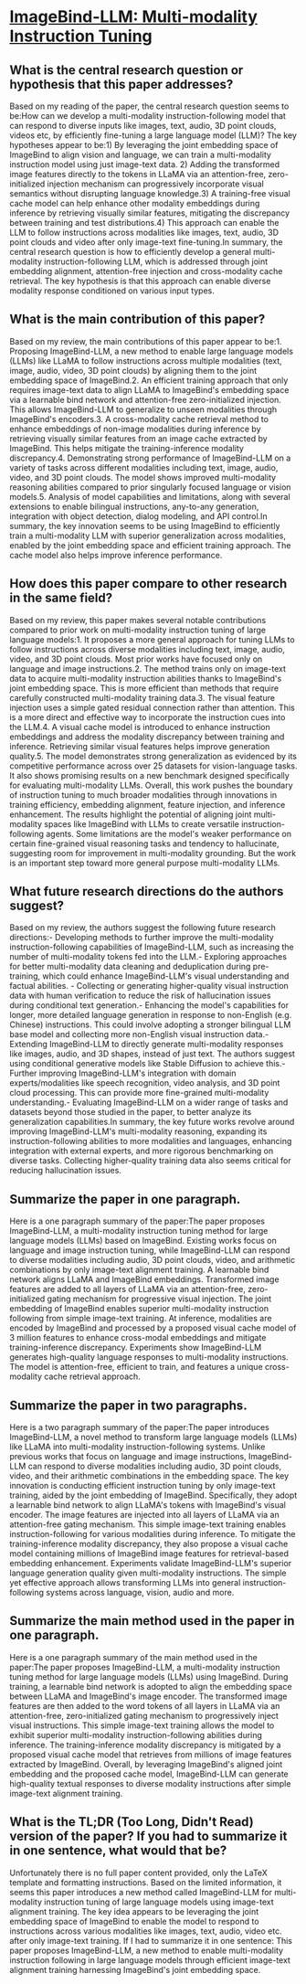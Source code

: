 # [ImageBind-LLM: Multi-modality Instruction Tuning](https://arxiv.org/abs/2309.03905)

## What is the central research question or hypothesis that this paper addresses?

 Based on my reading of the paper, the central research question seems to be:How can we develop a multi-modality instruction-following model that can respond to diverse inputs like images, text, audio, 3D point clouds, videos etc, by efficiently fine-tuning a large language model (LLM)? The key hypotheses appear to be:1) By leveraging the joint embedding space of ImageBind to align vision and language, we can train a multi-modality instruction model using just image-text data. 2) Adding the transformed image features directly to the tokens in LLaMA via an attention-free, zero-initialized injection mechanism can progressively incorporate visual semantics without disrupting language knowledge.3) A training-free visual cache model can help enhance other modality embeddings during inference by retrieving visually similar features, mitigating the discrepancy between training and test distributions.4) This approach can enable the LLM to follow instructions across modalities like images, text, audio, 3D point clouds and video after only image-text fine-tuning.In summary, the central research question is how to efficiently develop a general multi-modality instruction-following LLM, which is addressed through joint embedding alignment, attention-free injection and cross-modality cache retrieval. The key hypothesis is that this approach can enable diverse modality response conditioned on various input types.


## What is the main contribution of this paper?

 Based on my review, the main contributions of this paper appear to be:1. Proposing ImageBind-LLM, a new method to enable large language models (LLMs) like LLaMA to follow instructions across multiple modalities (text, image, audio, video, 3D point clouds) by aligning them to the joint embedding space of ImageBind.2. An efficient training approach that only requires image-text data to align LLaMA to ImageBind's embedding space via a learnable bind network and attention-free zero-initialized injection. This allows ImageBind-LLM to generalize to unseen modalities through ImageBind's encoders.3. A cross-modality cache retrieval method to enhance embeddings of non-image modalities during inference by retrieving visually similar features from an image cache extracted by ImageBind. This helps mitigate the training-inference modality discrepancy.4. Demonstrating strong performance of ImageBind-LLM on a variety of tasks across different modalities including text, image, audio, video, and 3D point clouds. The model shows improved multi-modality reasoning abilities compared to prior singularly focused language or vision models.5. Analysis of model capabilities and limitations, along with several extensions to enable bilingual instructions, any-to-any generation, integration with object detection, dialog modeling, and API control.In summary, the key innovation seems to be using ImageBind to efficiently train a multi-modality LLM with superior generalization across modalities, enabled by the joint embedding space and efficient training approach. The cache model also helps improve inference performance.


## How does this paper compare to other research in the same field?

 Based on my review, this paper makes several notable contributions compared to prior work on multi-modality instruction tuning of large language models:1. It proposes a more general approach for tuning LLMs to follow instructions across diverse modalities including text, image, audio, video, and 3D point clouds. Most prior works have focused only on language and image instructions.2. The method trains only on image-text data to acquire multi-modality instruction abilities thanks to ImageBind's joint embedding space. This is more efficient than methods that require carefully constructed multi-modality training data.3. The visual feature injection uses a simple gated residual connection rather than attention. This is a more direct and effective way to incorporate the instruction cues into the LLM.4. A visual cache model is introduced to enhance instruction embeddings and address the modality discrepancy between training and inference. Retrieving similar visual features helps improve generation quality.5. The model demonstrates strong generalization as evidenced by its competitive performance across over 25 datasets for vision-language tasks. It also shows promising results on a new benchmark designed specifically for evaluating multi-modality LLMs. Overall, this work pushes the boundary of instruction tuning to much broader modalities through innovations in training efficiency, embedding alignment, feature injection, and inference enhancement. The results highlight the potential of aligning joint multi-modality spaces like ImageBind with LLMs to create versatile instruction-following agents. Some limitations are the model's weaker performance on certain fine-grained visual reasoning tasks and tendency to hallucinate, suggesting room for improvement in multi-modality grounding. But the work is an important step toward more general purpose multi-modality LLMs.


## What future research directions do the authors suggest?

 Based on my review, the authors suggest the following future research directions:- Developing methods to further improve the multi-modality instruction-following capabilities of ImageBind-LLM, such as increasing the number of multi-modality tokens fed into the LLM.- Exploring approaches for better multi-modality data cleaning and deduplication during pre-training, which could enhance ImageBind-LLM's visual understanding and factual abilities. - Collecting or generating higher-quality visual instruction data with human verification to reduce the risk of hallucination issues during conditional text generation.- Enhancing the model's capabilities for longer, more detailed language generation in response to non-English (e.g. Chinese) instructions. This could involve adopting a stronger bilingual LLM base model and collecting more non-English visual instruction data.- Extending ImageBind-LLM to directly generate multi-modality responses like images, audio, and 3D shapes, instead of just text. The authors suggest using conditional generative models like Stable Diffusion to achieve this.- Further improving ImageBind-LLM's integration with domain experts/modalities like speech recognition, video analysis, and 3D point cloud processing. This can provide more fine-grained multi-modality understanding.- Evaluating ImageBind-LLM on a wider range of tasks and datasets beyond those studied in the paper, to better analyze its generalization capabilities.In summary, the key future works revolve around improving ImageBind-LLM's multi-modality reasoning, expanding its instruction-following abilities to more modalities and languages, enhancing integration with external experts, and more rigorous benchmarking on diverse tasks. Collecting higher-quality training data also seems critical for reducing hallucination issues.


## Summarize the paper in one paragraph.

 Here is a one paragraph summary of the paper:The paper proposes ImageBind-LLM, a multi-modality instruction tuning method for large language models (LLMs) based on ImageBind. Existing works focus on language and image instruction tuning, while ImageBind-LLM can respond to diverse modalities including audio, 3D point clouds, video, and arithmetic combinations by only image-text alignment training. A learnable bind network aligns LLaMA and ImageBind embeddings. Transformed image features are added to all layers of LLaMA via an attention-free, zero-initialized gating mechanism for progressive visual injection. The joint embedding of ImageBind enables superior multi-modality instruction following from simple image-text training. At inference, modalities are encoded by ImageBind and processed by a proposed visual cache model of 3 million features to enhance cross-modal embeddings and mitigate training-inference discrepancy. Experiments show ImageBind-LLM generates high-quality language responses to multi-modality instructions. The model is attention-free, efficient to train, and features a unique cross-modality cache retrieval approach.


## Summarize the paper in two paragraphs.

 Here is a two paragraph summary of the paper:The paper introduces ImageBind-LLM, a novel method to transform large language models (LLMs) like LLaMA into multi-modality instruction-following systems. Unlike previous works that focus on language and image instructions, ImageBind-LLM can respond to diverse modalities including audio, 3D point clouds, video, and their arithmetic combinations in the embedding space. The key innovation is conducting efficient instruction tuning by only image-text training, aided by the joint embedding of ImageBind. Specifically, they adopt a learnable bind network to align LLaMA's tokens with ImageBind's visual encoder. The image features are injected into all layers of LLaMA via an attention-free gating mechanism. This simple image-text training enables instruction-following for various modalities during inference. To mitigate the training-inference modality discrepancy, they also propose a visual cache model containing millions of ImageBind image features for retrieval-based embedding enhancement. Experiments validate ImageBind-LLM's superior language generation quality given multi-modality instructions. The simple yet effective approach allows transforming LLMs into general instruction-following systems across language, vision, audio and more.


## Summarize the main method used in the paper in one paragraph.

 Here is a one paragraph summary of the main method used in the paper:The paper proposes ImageBind-LLM, a multi-modality instruction tuning method for large language models (LLMs) using ImageBind. During training, a learnable bind network is adopted to align the embedding space between LLaMA and ImageBind's image encoder. The transformed image features are then added to the word tokens of all layers in LLaMA via an attention-free, zero-initialized gating mechanism to progressively inject visual instructions. This simple image-text training allows the model to exhibit superior multi-modality instruction-following abilities during inference. The training-inference modality discrepancy is mitigated by a proposed visual cache model that retrieves from millions of image features extracted by ImageBind. Overall, by leveraging ImageBind's aligned joint embedding and the proposed cache model, ImageBind-LLM can generate high-quality textual responses to diverse modality instructions after simple image-text alignment training.


## What is the TL;DR (Too Long, Didn't Read) version of the paper? If you had to summarize it in one sentence, what would that be?

 Unfortunately there is no full paper content provided, only the LaTeX template and formatting instructions. Based on the limited information, it seems this paper introduces a new method called ImageBind-LLM for multi-modality instruction tuning of large language models using image-text alignment training. The key idea appears to be leveraging the joint embedding space of ImageBind to enable the model to respond to instructions across various modalities like images, text, audio, video etc. after only image-text training. If I had to summarize it in one sentence: This paper proposes ImageBind-LLM, a new method to enable multi-modality instruction following in large language models through efficient image-text alignment training harnessing ImageBind's joint embedding space.
